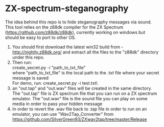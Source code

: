# ZX-spectrum-steganography

The idea behind this repo is to hide steganography messages via sound.
This tool relies on the z88dk compiler for the ZX Spectrum (https://github.com/z88dk/z88dk), currently working on windows but should be easy to port to other OS.

1. You should first download  the latest win32 build from - http://nightly.z88dk.org/ and extract all the files to the "z88dk" directory under this repo.
2. Then run:\
  create_secret.py -i "path_to_txt_file"\
  where "path_to_txt_file" is the local path to the .txt file where your secret message is saved\
  For demo, run:   create_secret.py -i test.txt\
3. an "out.tap" and "out.wav" files will be created in the same directory. The "out.tap" file is ZX spectrum file that you can run on a ZX spectrum emulator.
The "out.wav" file is the sound file you can play on some media in order to pass your hidden message
4. In order to revert the .wav file back to  .tap file in order to run on an emulator, you can use "Wav2Tap_Converter" from https://github.com/SilverGreen93/ZXwav2tap/tree/master/Release
